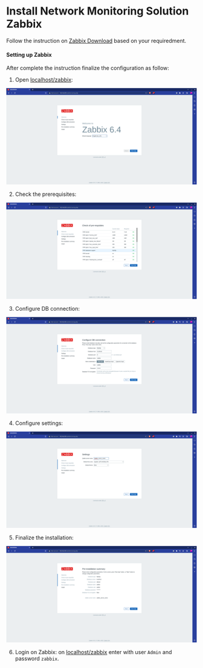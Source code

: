 # Install Network Monitoring Solution Zabbix

Follow the instruction on [Zabbix Download](https://www.zabbix.com/download) based on your requiredment.

#### Setting up Zabbix

After complete the instruction finalize the configuration as follow:

1. Open [localhost/zabbix](http://localhost/zabbix):

![Open zabbix](../../assets/open-zabbix.png)

2. Check the prerequisites:

![check prerequisites](../../assets/check-prerequisites.png)

3. Configure DB connection:

![configure DB connection](../../assets/configure-db-connection.png)

4. Configure settings:

![configure settings](../../assets/configure-settings.png)

5. Finalize the installation:

![finalize installation](../../assets/finalize-installation.png)

6. Login on Zabbix: on [localhost/zabbix](localhost/zabbix) enter with user `Admin` and password `zabbix`.
